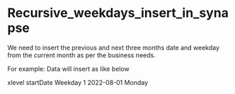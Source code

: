 # Recursive_weekdays_insert_in_synapse

We need to insert the previous and next three months date and weekday from the current month as per the business needs. 

For example: Data will insert as like below


xlevel	startDate	        Weekday
1	      2022-08-01     	  Monday
